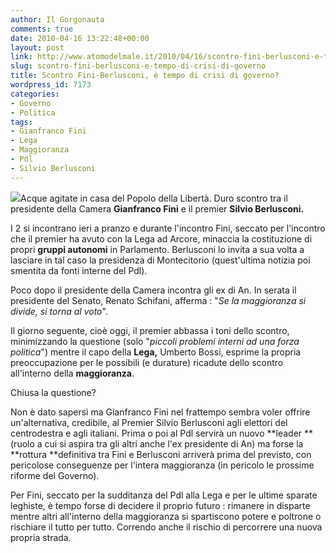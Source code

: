 ```yaml
---
author: Il Gorgonauta
comments: true
date: 2010-04-16 13:22:48+00:00
layout: post
link: http://www.atomodelmale.it/2010/04/16/scontro-fini-berlusconi-e-tempo-di-crisi-di-governo/
slug: scontro-fini-berlusconi-e-tempo-di-crisi-di-governo
title: Scontro Fini-Berlusconi, è tempo di crisi di governo?
wordpress_id: 7173
categories:
- Governo
- Politica
tags:
- Gianfranco Fini
- Lega
- Maggioranza
- Pdl
- Silvio Berlusconi
---
```


[![](http://www.atomodelmale.it/wp-content/uploads/2010/04/gianfranco-fini-216x300.jpg)](http://www.atomodelmale.it/wp-content/uploads/2010/04/gianfranco-fini.jpg)Acque agitate in casa del Popolo della Libertà. Duro scontro tra il presidente della Camera **Gianfranco Fini** e il premier **Silvio Berlusconi.**

I 2 si incontrano ieri a pranzo e durante l'incontro Fini, seccato per l'incontro che il premier ha avuto con la Lega ad Arcore, minaccia la costituzione di propri **gruppi autonomi** in Parlamento. Berlusconi lo invita a sua volta a lasciare in tal caso la presidenza di Montecitorio (quest'ultima notizia poi smentita da fonti interne del Pdl).

Poco dopo il presidente della Camera incontra gli ex di An. In serata il presidente del Senato, Renato Schifani, afferma : "_Se la maggioranza si divide, si torna al voto_".

Il giorno seguente, cioè oggi, il premier abbassa i toni dello scontro, minimizzando la questione (solo "_piccoli problemi interni ad una forza politica_") mentre il capo della **Lega,** Umberto Bossi, esprime la propria preoccupazione per le possibili (e durature) ricadute dello scontro all'interno della **maggioranza**.

Chiusa la questione?<!-- more -->



Non è dato sapersi ma Gianfranco Fini nel frattempo sembra voler offrire un'alternativa, credibile, al Premier Silvio Berlusconi agli elettori del centrodestra e agli italiani. Prima o poi al Pdl servirà un nuovo **leader **(ruolo a cui si aspira tra gli altri anche l'ex presidente di An) ma forse la **rottura **definitiva tra Fini e Berlusconi arriverà prima del previsto, con pericolose conseguenze per l'intera maggioranza (in pericolo le prossime riforme del Governo).

Per Fini, seccato per la sudditanza del Pdl alla Lega e per le ultime sparate leghiste, è tempo forse di decidere il proprio futuro : rimanere in disparte mentre altri all'interno della maggioranza si spartiscono potere e poltrone o rischiare il tutto per tutto. Correndo anche il rischio di percorrere una nuova propria strada.
